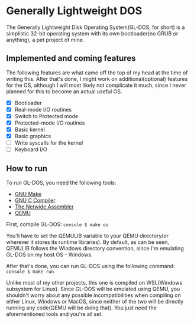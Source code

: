# Generally Lightweight DOS
The Generally Lightweight Disk Operating System(GL-DOS, for short) is a simplistic 32-bit operating system with its own bootloader(no GRUB or anything), a pet project of mine.

## Implemented and coming features
The following features are what came off the top of my head at the time of writing this. After that's done, I might work
on additional(optional) features for the OS, although I will most likely not complicate it much, since I never planned for this to become an actual useful OS.

- [x] Bootloader
- [x] Real-mode I/O routines
- [x] Switch to Protected mode
- [x] Protected-mode I/O routines
- [x] Basic kernel
- [x] Basic graphics
- [ ] Write syscalls for the kernel
- [ ] Keyboard I/O

## How to run
To run GL-DOS, you need the following tools:
- [GNU Make](https://www.gnu.org/software/make/)
- [GNU C Compiler](https://gcc.gnu.org/)
- [The Netwide Assembler](https://www.nasm.us/)
- [QEMU](https://www.qemu.org/)

First, compile GL-DOS:
``console
$ make os
``

You'll have to set the QEMULIB variable to your QEMU directory(or wherever it stores its runtime libraries). By default, as can be seen, QEMULIB follows the Windows directory convention, since I'm emulating GL-DOS on my host OS - Windows.<br>

After that's done, you can run GL-DOS using the following command:
``console
$ make run
``

Unlike most of my other projects, this one is compiled on WSL(Windows subsystem for Linux). Since GL-DOS will be emulated using QEMU, you shouldn't worry about any possible incompatibilities when compiling on either Linux, Windows or MacOS, since neither of the two will be directly running any code(QEMU will be doing that). You just need the aforementioned tools and you're all set.
